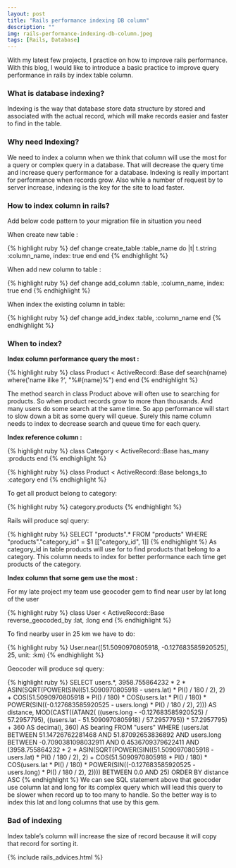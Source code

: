 ```yaml
---
layout: post
title: "Rails performance indexing DB column"
description: ""
img: rails-performance-indexing-db-column.jpeg
tags: [Rails, Database]
---
```


With my latest few projects, I practice on how to improve rails performance. With this blog, I would like to introduce a basic practice to improve query performance in rails by index table column.

### What is database indexing?

Indexing is the way that database store data structure by stored and associated with the actual record, which will make records easier and faster to find in the table.

### Why need Indexing?

We need to index a column when we think that column will use the most for a query or complex query in a database. That will decrease the query time and increase query performance for a database. Indexing is really important for performance when records grow. Also while a number of request by to server increase, indexing is the key for  the site to load faster.

### How to index column in rails?

Add below code pattern to your migration file in situation you need

When create new table :

{% highlight ruby %}
def change
  create_table :table_name do |t|
    t.string :column_name, index: true
  end
end
{% endhighlight %}

When add new column to table :

{% highlight ruby %}
def change
  add_column :table, :column_name, index: true
end
{% endhighlight %}

When index the existing column in table:

{% highlight ruby %}
def change
  add_index :table, :column_name
end
{% endhighlight %}

### When to index?

**Index column performance query the most :**

{% highlight ruby %}
class Product < ActiveRecord::Base
  def search(name)
    where('name ilike ?', "%#{name}%")
  end
end
{% endhighlight %}

The method search in class Product above will often use to searching for products. So when product records grow to more than thousands. And many users do some search at the same time. So app performance will start to slow down a bit as some query will queue. Surely this name column needs to index to decrease search and queue time for each query.

**Index reference column :**

{% highlight ruby %}
class Category < ActiveRecord::Base
  has_many :products
end
{% endhighlight %}


{% highlight ruby %}
class Product < ActiveRecord::Base
  belongs_to :category
end
{% endhighlight %}

To get all product belong to category:

{% highlight ruby %}
category.products
{% endhighlight %}

Rails will produce sql query:

{% highlight ruby %}
SELECT "products".* FROM "products" WHERE "products"."category_id" = $1  [["category_id", 1]]
{% endhighlight %}
As category_id in table products will use for to find products that belong to a category. This column needs to index for better performance each time get products of the category.

**Index column that some gem use the most :**

For my late project my team use geocoder gem to find near user by lat long of the user

{% highlight ruby %}
class User < ActiveRecord::Base
  reverse_geocoded_by :lat, :long
end
{% endhighlight %}

To find nearby user in 25 km we have to do:

{% highlight ruby %}
User.near([51.5090970805918, -0.127683585920525], 25, unit: :km)
{% endhighlight %}

Geocoder will produce sql query:

{% highlight ruby %}
SELECT users.*, 3958.755864232 * 2 * ASIN(SQRT(POWER(SIN((51.5090970805918 - users.lat) * PI() / 180 / 2), 2) + COS(51.5090970805918 * PI() / 180) * COS(users.lat * PI() / 180) * POWER(SIN((-0.127683585920525 - users.long) * PI() / 180 / 2), 2))) AS distance, MOD(CAST((ATAN2( ((users.long - -0.127683585920525) / 57.2957795), ((users.lat - 51.5090970805918) / 57.2957795)) * 57.2957795) + 360 AS decimal), 360) AS bearing FROM "users" WHERE (users.lat BETWEEN 51.14726762281468 AND 51.87092653836892 AND users.long BETWEEN -0.7090381098032911 AND 0.4536709379622411 AND (3958.755864232 * 2 * ASIN(SQRT(POWER(SIN((51.5090970805918 - users.lat) * PI() / 180 / 2), 2) + COS(51.5090970805918 * PI() / 180) * COS(users.lat * PI() / 180) * POWER(SIN((-0.127683585920525 - users.long) * PI() / 180 / 2), 2)))) BETWEEN 0.0 AND 25)  ORDER BY distance ASC
{% endhighlight %}
We can see SQL statement above that geocoder use column lat and long for its complex query which will lead this query to be slower when record up to too many to handle. So the better way is to index this lat and long columns that use by this gem.
### Bad of indexing
Index table’s column will increase the size of record because it will copy that record for sorting it.


{% include rails_advices.html %}
